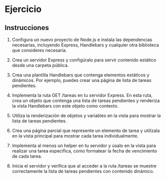 # Ejercicio

## Instrucciones

1. Configura un nuevo proyecto de Node.js e instala las dependencias necesarias, incluyendo Express, Handlebars y cualquier otra biblioteca que consideres necesaria.

2. Crea un servidor Express y configúralo para servir contenido estático desde una carpeta pública.

3. Crea una plantilla Handlebars que contenga elementos estáticos y dinámicos. Por ejemplo, puedes crear una página de lista de tareas pendientes.

4. Implementa la ruta GET /tareas en tu servidor Express. En esta ruta, crea un objeto que contenga una lista de tareas pendientes y renderiza la vista Handlebars con este objeto como contexto.

5. Utiliza la renderización de objetos y variables en la vista para mostrar la lista de tareas pendientes.

6. Crea una página parcial que represente un elemento de tarea y utilízala en la vista principal para mostrar cada tarea individualmente.

7. Implementa al menos un helper en tu servidor y úsalo en la vista para realizar una tarea específica, como formatear la fecha de vencimiento de cada tarea.

8. Inicia el servidor y verifica que al acceder a la ruta /tareas se muestre correctamente la lista de tareas pendientes con contenido dinámico.

